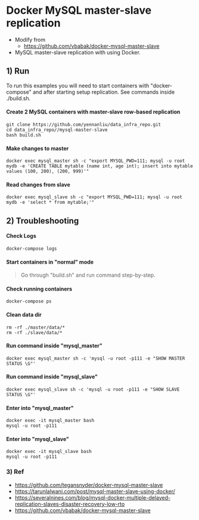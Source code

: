 # Docker MySQL master-slave replication 
- Modify from 
	- https://github.com/vbabak/docker-mysql-master-slave
- MySQL master-slave replication with using Docker. 

## 1) Run

To run this examples you will need to start containers with "docker-compose" 
and after starting setup replication. See commands inside ./build.sh. 

#### Create 2 MySQL containers with master-slave row-based replication 

```
git clone https://github.com/yennanliu/data_infra_repo.git
cd data_infra_repo//mysql-master-slave
bash build.sh
```

#### Make changes to master

```
docker exec mysql_master sh -c "export MYSQL_PWD=111; mysql -u root mydb -e 'CREATE TABLE mytable (name int, age int); insert into mytable values (100, 200), (200, 999)'"
```

#### Read changes from slave

```
docker exec mysql_slave sh -c "export MYSQL_PWD=111; mysql -u root mydb -e 'select * from mytable;'"
```

## 2) Troubleshooting

#### Check Logs

```
docker-compose logs
```

#### Start containers in "normal" mode

> Go through "build.sh" and run command step-by-step.

#### Check running containers

```
docker-compose ps
```

#### Clean data dir

```
rm -rf ./master/data/*
rm -rf ./slave/data/*
```

#### Run command inside "mysql_master"

```
docker exec mysql_master sh -c 'mysql -u root -p111 -e "SHOW MASTER STATUS \G"'
```

#### Run command inside "mysql_slave"

```
docker exec mysql_slave sh -c 'mysql -u root -p111 -e "SHOW SLAVE STATUS \G"'
```

#### Enter into "mysql_master"

```
docker exec -it mysql_master bash 
mysql -u root -p111
```

#### Enter into "mysql_slave"

```
docker exec -it mysql_slave bash
mysql -u root -p111
```

### 3) Ref 
-  https://github.com/tegansnyder/docker-mysql-master-slave
- https://tarunlalwani.com/post/mysql-master-slave-using-docker/
- https://severalnines.com/blog/mysql-docker-multiple-delayed-replication-slaves-disaster-recovery-low-rto
- https://github.com/vbabak/docker-mysql-master-slave